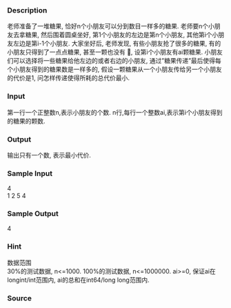 
### Description

老师准备了一堆糖果, 恰好n个小朋友可以分到数目一样多的糖果. 老师要n个小朋友去拿糖果, 然后围着圆桌坐好, 第1个小朋友的左边是第n个小朋友, 其他第i个小朋友左边是第i-1个小朋友. 大家坐好后, 老师发现, 有些小朋友抢了很多的糖果, 有的小朋友只得到了一点点糖果, 甚至一颗也没有 , 设第i个小朋友有ai颗糖果. 小朋友们可以选择将一些糖果给他左边的或者右边的小朋友, 通过”糖果传递”最后使得每个小朋友得到的糖果数是一样多的, 假设一颗糖果从一个小朋友传给另一个小朋友的代价是1, 问怎样传递使得所耗的总代价最小.

### Input
第一行一个正整数n,表示小朋友的个数.
n行,每行一个整数ai,表示第i个小朋友得到的糖果的颗数.

### Output
输出只有一个数, 表示最小代价.

### Sample Input
4                               
1
2
5
4

### Sample Output
4
### Hint
数据范围  
   30%的测试数据, n<=1000.
   100%的测试数据, n<=1000000.
   ai>=0, 保证ai在longint/int范围内, ai的总和在int64/long long范围内.

### Source
